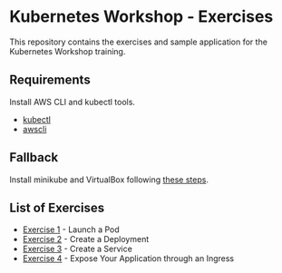 # Kubernetes Workshop - Exercises

This repository contains the exercises and sample application for the
Kubernetes Workshop training.

## Requirements

Install AWS CLI and kubectl tools.

- [kubectl](https://kubernetes.io/docs/tasks/tools/)
- [awscli](https://docs.aws.amazon.com/cli/latest/userguide/install-cliv2.html)

## Fallback

Install minikube and VirtualBox following [these steps](https://github.com/katarzyna-dusza/k8s-medium).


## List of Exercises

* [Exercise 1] - Launch a Pod
* [Exercise 2] - Create a Deployment
* [Exercise 3] - Create a Service
* [Exercise 4] - Expose Your Application through an Ingress

[Exercise 1]: exercises/exercise1.md
[Exercise 2]: exercises/exercise2.md
[Exercise 3]: exercises/exercise3.md
[Exercise 4]: exercises/exercise4.md